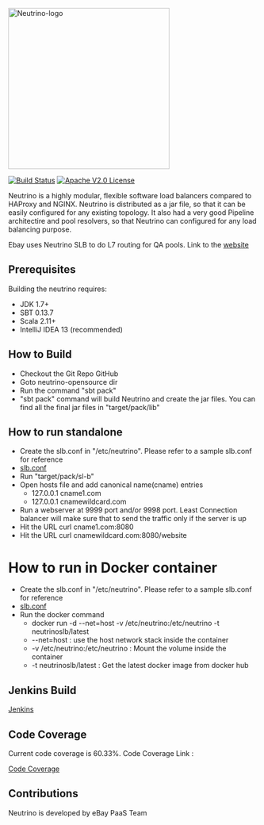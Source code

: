 <a href="http://neutrinoslb.github.io/"><img alt="Neutrino-logo" src="http://neutrinoslb.github.io/images/neutrino-logo.png" width="325"></a>

 [![Build Status](https://travis-ci.org/eBay/Neutrino.svg?branch=master)](https://travis-ci.org/eBay/Neutrino) [![Apache V2.0 License](http://www.parallec.io/images/apache2.svg) ](https://github.com/eBay/Neutrino/blob/master/LICENSE) 

Neutrino is a highly modular, flexible software load balancers compared to HAProxy and NGINX. Neutrino is distributed as a jar file, so that it can be easily configured for any existing topology. It also had a very good Pipeline architectire and pool resolvers, so that Neutrino can configured for any load balancing purpose.

Ebay uses Neutrino SLB to do L7 routing for QA pools. Link to the [website](http://neutrinoslb.github.io/)

## Prerequisites

Building the neutrino requires:
- JDK 1.7+
- SBT 0.13.7
- Scala 2.11+
- IntelliJ IDEA 13 (recommended)

## How to Build
- Checkout the Git Repo GitHub
- Goto neutrino-opensource dir
- Run the command "sbt pack"
- "sbt pack" command will build Neutrino and create the jar files. You can find all the final jar files in "target/pack/lib"

## How to run standalone
- Create the slb.conf in "/etc/neutrino". Please refer to a sample slb.conf for reference
-   [slb.conf](https://github.com/eBay/Neutrino/blob/master/src/main/resources/slb.conf)
- Run "target/pack/sl-b"
- Open hosts file and add canonical name(cname) entries
  - 127.0.0.1 cname1.com
  - 127.0.0.1 cnamewildcard.com
- Run a webserver at 9999 port and/or 9998 port. Least Connection balancer will make sure that to send the traffic only if the server is up
- Hit the URL curl cname1.com:8080
- Hit the URL curl cnamewildcard.com:8080/website

# How to run in Docker container
- Create the slb.conf in "/etc/neutrino". Please refer to a sample slb.conf for reference
- [slb.conf](https://github.com/eBay/Neutrino/blob/master/src/main/resources/slb.conf)
- Run the docker command
  - docker run -d --net=host  -v /etc/neutrino:/etc/neutrino  -t neutrinoslb/latest
  - --net=host : use the host network stack inside the container
  - -v /etc/neutrino:/etc/neutrino : Mount the volume inside the container
  - -t neutrinoslb/latest : Get the latest docker image from docker hub

## Jenkins Build
[Jenkins](https://travis-ci.org/eBay/Neutrino/)

## Code Coverage

Current code coverage is 60.33%. Code Coverage Link :

[Code Coverage](https://codecov.io/github/eBay/Neutrino)


## Contributions

Neutrino is developed by eBay PaaS Team
